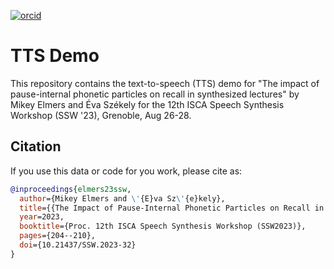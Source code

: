 [![orcid](https://img.shields.io/badge/ORCID-0000--0002--3929--788X-green?style=plastic&logo=orcid&url=https://orcid.org/0000-0002-3929-788X)](https://orcid.org/0000-0002-3929-788X)

# TTS Demo
This repository contains the text-to-speech (TTS) demo for "The impact of pause-internal phonetic particles on recall in synthesized lectures" by Mikey Elmers and Éva Székely for the 12th ISCA Speech Synthesis Workshop (SSW '23), Grenoble, Aug 26-28.

## Citation
If you use this data or code for you work, please cite as:
```bibtex
@inproceedings{elmers23ssw,
  author={Mikey Elmers and \'{E}va Sz\'{e}kely},
  title={{The Impact of Pause-Internal Phonetic Particles on Recall in Synthesized Lectures}},
  year=2023,
  booktitle={Proc. 12th ISCA Speech Synthesis Workshop (SSW2023)},
  pages={204--210},
  doi={10.21437/SSW.2023-32}
}
```